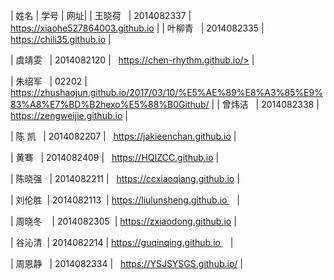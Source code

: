 | 姓名        | 学号  | 网址|
| 王晓荷    | 2014082337 |   https://xiaohe527864003.github.io  |
| 叶柳青    | 2014082335 |   https://chili35.github.io  |


| 虞靖雯    | 2014082120 |   https://chen-rhythm.github.io/>  |



| 朱绍军    | 02202 |   https://zhushaojun.github.io/2017/03/10/%E5%AE%89%E8%A3%85%E9%83%A8%E7%BD%B2hexo%E5%88%B0Github/  |
| 曾炜洁    | 2014082338 |   https://zengweijie.github.io  |


| 陈  凯    | 2014082207 |   https://jakieenchan.github.io  |


| 黄骞    | 2014082409 |   https://HQIZCC.github.io  |



| 陈晓强    | 2014082211 |   https://ccxiaoqiang.github.io  |

| 刘伦胜  | 2014082113   | https://liulunsheng.github.io    |

| 周晓冬     | 2014082305  | https://zxiaodong.github.io |

| 谷沁清  | 2014082214  | https://guqinqing.github.io    |





| 周恩静    | 2014082334 |   https://YSJSYSGS.github.io/  |
